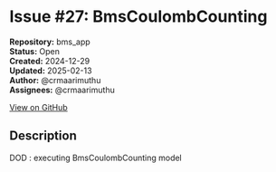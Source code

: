 # Issue #27: BmsCoulombCounting

**Repository:** bms_app  
**Status:** Open  
**Created:** 2024-12-29  
**Updated:** 2025-02-13  
**Author:** @crmaarimuthu  
**Assignees:** @crmaarimuthu  

[View on GitHub](https://github.com/Simtestlab/bms_app/issues/27)

## Description

DOD : executing BmsCoulombCounting model
